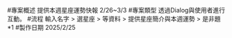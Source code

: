 #專案概述 提供本週星座運勢快報 2/26~3/3
#專案類型 透過Dialog與使用者進行互動。
#流程 輸入名字 > 選星座 > 等資料 > 提供星座簡介與本週運勢 > 是非題*1
#製作日期 2025/2/25